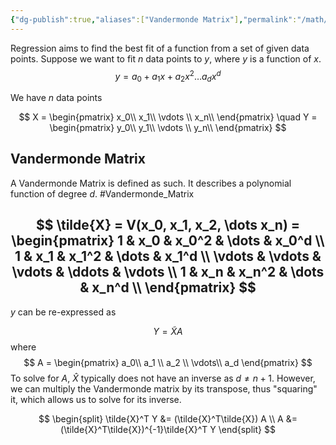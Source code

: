 ```yaml
---
{"dg-publish":true,"aliases":["Vandermonde Matrix"],"permalink":"/math/misc/regression-using-linear-algebra-for-univariate-inputs/","dgPassFrontmatter":true,"noteIcon":""}
---
```


Regression aims to find the best fit of a function from a set of given data points. Suppose we want to fit $n$ data points to $y$, where $y$ is a function of $x$.
$$
y = a_0 + a_1 x + a_2 x^2 \dots a_d x^d
$$

We have $n$ data points

$$
X = 
\begin{pmatrix}
x_0\\
x_1\\
\vdots \\
x_n\\
\end{pmatrix}
\quad 
Y = 
\begin{pmatrix}
y_0\\
y_1\\
\vdots \\
y_n\\
\end{pmatrix}
$$

## Vandermonde Matrix
A Vandermonde Matrix is defined as such. It describes a polynomial function of degree $d$. #Vandermonde_Matrix

$$
\tilde{X} = V(x_0, x_1, x_2, \dots x_n) = \begin{pmatrix}
1 & x_0 & x_0^2 & \dots & x_0^d \\
1 & x_1 & x_1^2 & \dots & x_1^d \\
\vdots & \vdots & \vdots & \ddots & \vdots \\
1 & x_n & x_n^2 & \dots & x_n^d \\
\end{pmatrix}
$$
---

$y$ can be re-expressed as

$$
Y = \tilde{X}A
$$
where 
$$
A = \begin{pmatrix}
a_0\\
a_1 \\
a_2 \\
\vdots\\
a_d
\end{pmatrix}
$$
To solve for $A$, $\hat{X}$ typically does not have an inverse as $d \neq n+1$. However, we can multiply the Vandermonde matrix by its transpose, thus "squaring" it, which allows us to solve for its inverse.

$$
\begin{split}
\tilde{X}^T Y &= (\tilde{X}^T\tilde{X}) A \\
A &= (\tilde{X}^T\tilde{X})^{-1}\tilde{X}^T Y
\end{split}
$$
